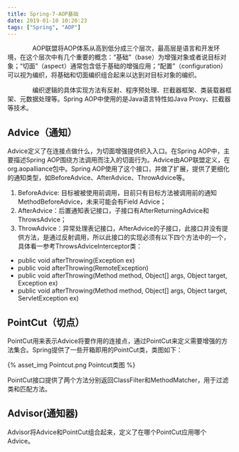 ```yaml
---
title: Spring-7-AOP基础
date: 2019-01-10 10:20:23
tags: ["Spring", "AOP"]
---
```

　　　　AOP联盟将AOP体系从高到低分成三个层次，最高层是语言和开发环境，在这个层次中有几个重要的概念：“基础”（base）为增强对象或者说目标对象；“切面”（aspect）通常包含低于基础的增强应用；“配置”（configuration）可以视为编织，将基础和切面编织组合起来以达到对目标对象的编织。

　　　　编织逻辑的具体实现方法有反射、程序预处理、拦截器框架、类装载器框架、元数据处理等。Spring AOP中使用的是Java语言特性如Java Proxy、拦截器等技术。

<!-- more -->

## Advice（通知）

Advice定义了在连接点做什么，为切面增强提供织入入口。在Spring AOP中，主要描述Spring AOP围绕方法调用而注入的切面行为。Advice由AOP联盟定义，在org.aopalliance包中。Spring AOP使用了这个接口，并做了扩展，提供了更细化的通知类型，如BeforeAdvice、AfterAdvice、ThrowAdvice等。

1. BeforeAdvice: 目标被被使用前调用，目前只有目标方法被调用前的通知MethodBeforeAdvice，未来可能会有Field Advice；
2. AfterAdvice：后置通知表记接口，子接口有AfterReturningAdvice和ThrowsAdvice；
3. ThrowAdvice：异常处理表记接口，AfterAdvice的子接口，此接口并没有提供方法，是通过反射调用，所以此接口的实现必须有以下四个方法中的一个，具体看一参考ThrowsAdviceInterceptor类：
 * public void afterThrowing(Exception ex)
 * public void afterThrowing(RemoteException)
 * public void afterThrowing(Method method, Object[] args, Object target, Exception ex)
 * public void afterThrowing(Method method, Object[] args, Object target, ServletException ex)

## PointCut（切点）

PointCut用来表示Advice将要作用的连接点，通过PointCut来定义需要增强的方法集合。Spring提供了一些开箱即用的PointCut类，类图如下：

{% asset_img Pointcut.png Pointcut类图 %}

PointCut接口提供了两个方法分别返回ClassFilter和MethodMatcher，用于过滤类和匹配方法。

## Advisor(通知器)

Advisor将Advice和PointCut组合起来，定义了在哪个PointCut应用哪个Advice。